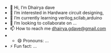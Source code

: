 - 👋 Hi, I’m Dhairya dave
- 👀 I’m interested in Hardware circuit designing, 
- 🌱 I’m currently learning verilog,scilab,arduino
- 💞️ I’m looking to collaborate on ...
- 📫 How to reach me dhairya.gdave@gmail.com
- - 😄 Pronouns: ...
- ⚡ Fun fact: ...

<!---
Dhairya265/Dhairya265 is a ✨ special ✨ repository because its `README.md` (this file) appears on your GitHub profile.
You can click the Preview link to take a look at your changes.
--->
